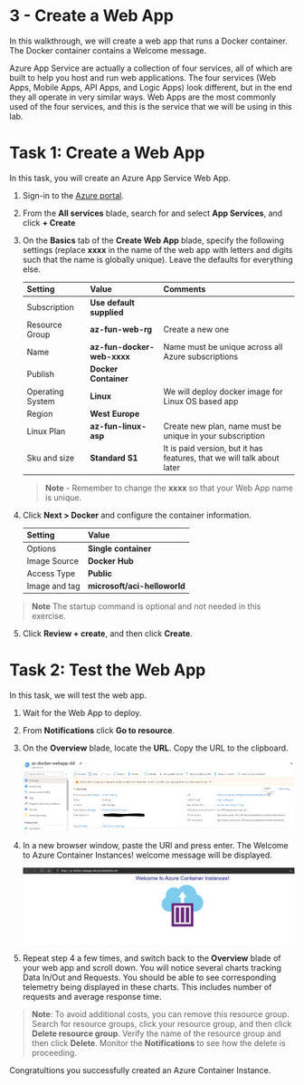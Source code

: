 
# 3 - Create a Web App

In this walkthrough, we will create a web app that runs a Docker container. The Docker container contains a Welcome message.

Azure App Service are actually a collection of four services, all of which are built to help you host and run web applications. The four services (Web Apps, Mobile Apps, API Apps, and Logic Apps) look different, but in the end they all operate in very similar ways. Web Apps are the most commonly used of the four services, and this is the service that we will be using in this lab.

# Task 1: Create a Web App

In this task, you will create an Azure App Service Web App. 

1. Sign-in to the [Azure portal](http://portal.azure.com/). 

2. From the **All services** blade, search for and select **App Services**, and click **+ Create**

3. On the **Basics** tab of the **Create Web App** blade, specify the following settings (replace **xxxx** in the name of the web app with letters and digits such that the name is globally unique). Leave the defaults for everything else. 

    | Setting          | Value                      | Comments                                                                |
    | ---------------- | -------------------------- | ----------------------------------------------------------------------- |
    | Subscription     | **Use default supplied**   |                                                                         |
    | Resource Group   | **az-fun-web-rg**          | Create a new one                                                        |
    | Name             | **az-fun-docker-web-xxxx** | Name must be unique across all Azure subscriptions                      |
    | Publish          | **Docker Container**       |                                                                         |
    | Operating System | **Linux**                  | We will deploy docker image for Linux OS based app                      |
    | Region           | **West Europe**            |                                                                         |
    | Linux Plan       | **az-fun-linux-asp**       | Create new plan, name must be unique in your subscription               |
    | Sku and size     | **Standard S1**            | It is paid version, but it has features, that we will talk about later |
    
    >**Note** - Remember to change the **xxxx** so that your Web App name is unique.

4. Click **Next > Docker** and configure the container information.  

    | Setting       | Value                        |
    | ------------- | ---------------------------- |
    | Options       | **Single container**         |
    | Image Source  | **Docker Hub**               |
    | Access Type   | **Public**                   |
    | Image and tag | **microsoft/aci-helloworld** |
    
 >**Note** The startup command is optional and not needed in this exercise.

5. Click **Review + create**, and then click **Create**. 

# Task 2: Test the Web App

In this task, we will test the web app.

1. Wait for the Web App to deploy.

2. From **Notifications** click **Go to resource**. 

3. On the **Overview** blade, locate the **URL**. Copy the URL to the clipboard.

    ![docker-webapp-overview](/assets/docker-webapp-overview.PNG)

4. In a new browser window, paste the URl and press enter. The Welcome to Azure Container Instances! welcome message will be displayed.

    ![browse-the-docker-webapp](/assets/browse-the-docker-webapp.PNG)

5. Repeat step 4 a few times, and switch back to the **Overview** blade of your web app and scroll down. You will notice several charts tracking Data In/Out and Requests. You should be able to see corresponding telemetry being displayed in these charts. This includes number of requests and average response time.


>**Note**: To avoid additional costs, you can remove this resource group. Search for resource groups, click your resource group, and then click **Delete resource group**. Verify the name of the resource group and then click **Delete**. Monitor the **Notifications** to see how the delete is proceeding.

Congratultions you successfully created an Azure Container Instance.